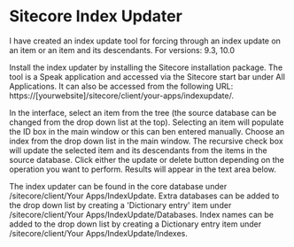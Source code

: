 # Sitecore Index Updater
I have created an index update tool for forcing through an index update on an item or an item and its descendants.
For versions: 9.3, 10.0

Install the index updater by installing the Sitecore installation package.
The tool is a Speak application and accessed via the Sitecore start bar under All Applications. 
It can also be accessed from the following URL: https://[yourwebsite]/sitecore/client/your-apps/indexupdate/.

In the interface, select an item from the tree (the source database can be changed from the drop down list at the top). 
Selecting an item will populate the ID box in the main window or this can ben entered manually. 
Choose an index from the drop down list in the main window. 
The recursive check box will update the selected item and its descendants from the items in the source database. 
Click either the update or delete button depending on the operation you want to perform. Results will appear in the text area below.

The index updater can be found in the core database under /sitecore/client/Your Apps/IndexUpdate.
Extra databases can be added to the drop down list by creating a 'Dictionary entry' item under /sitecore/client/Your Apps/IndexUpdate/Databases.
Index names can be added to the drop down list by creating a Dictionary entry item under /sitecore/client/Your Apps/IndexUpdate/Indexes.
